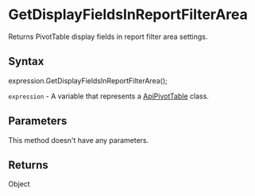 # GetDisplayFieldsInReportFilterArea

Returns PivotTable display fields in report filter area settings.

## Syntax

expression.GetDisplayFieldsInReportFilterArea();

`expression` - A variable that represents a [ApiPivotTable](../ApiPivotTable.md) class.

## Parameters

This method doesn't have any parameters.

## Returns

Object